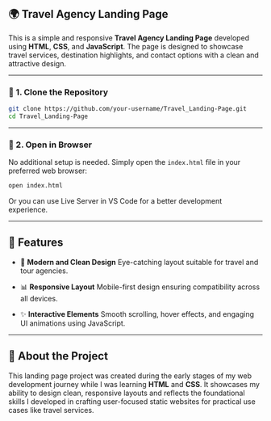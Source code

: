 ## 🌍 Travel Agency Landing Page

This is a simple and responsive **Travel Agency Landing Page** developed using **HTML**, **CSS**, and **JavaScript**. The page is designed to showcase travel services, destination highlights, and contact options with a clean and attractive design.

---

### 📅 1. Clone the Repository

```bash
git clone https://github.com/your-username/Travel_Landing-Page.git
cd Travel_Landing-Page
```

---

### 🔎 2. Open in Browser

No additional setup is needed. Simply open the `index.html` file in your preferred web browser:

```bash
open index.html
```

Or you can use Live Server in VS Code for a better development experience.

---

## 🌟 Features

* 📝 **Modern and Clean Design**
  Eye-catching layout suitable for travel and tour agencies.

* 📊 **Responsive Layout**
  Mobile-first design ensuring compatibility across all devices.

* ✨ **Interactive Elements**
  Smooth scrolling, hover effects, and engaging UI animations using JavaScript.

---

## 📘 About the Project

This landing page project was created during the early stages of my web development journey while I was learning **HTML** and **CSS**. It showcases my ability to design clean, responsive layouts and reflects the foundational skills I developed in crafting user-focused static websites for practical use cases like travel services.
